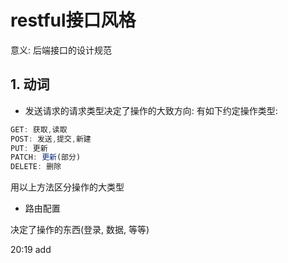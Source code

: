 # restful接口风格

意义: 后端接口的设计规范

## 1. 动词

* 发送请求的请求类型决定了操作的大致方向: 有如下约定操作类型: 

```js
GET: 获取,读取
POST: 发送,提交,新建
PUT: 更新
PATCH: 更新(部分)
DELETE: 删除
```

用以上方法区分操作的大类型

* 路由配置

决定了操作的东西(登录, 数据, 等等)

20:19 add